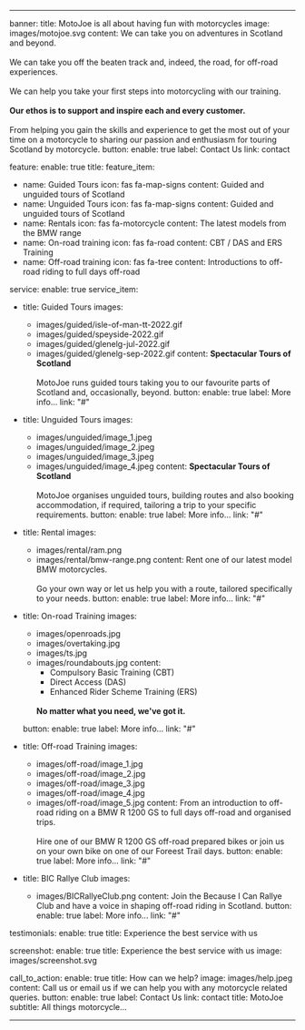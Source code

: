   ---
banner:
  title: MotoJoe is all about having fun with motorcycles
  image: images/motojoe.svg
  content: We can take you on adventures in Scotland and beyond.<br/><br/> 
    We can take you off the beaten track and, indeed, the road, for off-road experiences.<br/><br/>
    We can help you take your first steps into motorcycling with our training.<br/><br/>
    <strong>Our ethos is to support and inspire each and every customer.</strong><br/><br/>From helping you gain the skills and experience to get the most out of your time on a motorcycle to sharing our passion and enthusiasm for touring Scotland by motorcycle.
  button:
    enable: true
    label: Contact Us
    link: contact

feature:
  enable: true
  title: 
  feature_item:
  - name: Guided Tours
    icon: fas fa-map-signs
    content: Guided and unguided tours of Scotland
  - name: Unguided Tours
    icon: fas fa-map-signs
    content: Guided and unguided tours of Scotland
  - name: Rentals
    icon: fas fa-motorcycle
    content: The latest models from the BMW range
  - name: On-road training
    icon: fas fa-road
    content: CBT / DAS and ERS Training
  - name: Off-road training
    icon: fas fa-tree
    content: Introductions to off-road riding to full days off-road

service:
  enable: true
  service_item:

  - title: Guided Tours
    images:
    - images/guided/isle-of-man-tt-2022.gif
    - images/guided/speyside-2022.gif
    - images/guided/glenelg-jul-2022.gif
    - images/guided/glenelg-sep-2022.gif
    content: <strong>Spectacular Tours of Scotland</strong><br/><br/>
      MotoJoe runs guided tours taking you to our favourite parts of Scotland and, occasionally, beyond.
    button:
      enable: true
      label: More info...
      link: "#"

  - title: Unguided Tours
    images:
    - images/unguided/image_1.jpeg
    - images/unguided/image_2.jpeg
    - images/unguided/image_3.jpeg
    - images/unguided/image_4.jpeg
    content: <strong>Spectacular Tours of Scotland</strong><br/><br/>
      MotoJoe organises unguided tours, building routes and also booking accommodation, if required, tailoring a trip to your specific requirements.
    button:
      enable: true
      label: More info...
      link: "#"

  - title: Rental
    images:
    - images/rental/ram.png
    - images/rental/bmw-range.png
    content: Rent one of our latest model BMW motorcycles.<br/><br/>
      Go your own way or let us help you with a route, tailored specifically to your needs.
    button:
      enable: true
      label: More info...
      link: "#"

  - title: On-road Training
    images:
    - images/openroads.jpg
    - images/overtaking.jpg
    - images/ts.jpg
    - images/roundabouts.jpg
    content: <ul><li>Compulsory Basic Training (CBT)</li>
      <li>Direct Access (DAS)</li>
      <li>Enhanced Rider Scheme Training (ERS)</li></ul><br/>
      <strong>No matter what you need, we've got it.</strong>
    button:
      enable: true
      label: More info...
      link: "#"

  - title: Off-road Training
    images:
    - images/off-road/image_1.jpg
    - images/off-road/image_2.jpg
    - images/off-road/image_3.jpg
    - images/off-road/image_4.jpg
    - images/off-road/image_5.jpg
    content: From an introduction to off-road riding on a BMW R 1200 GS to full days off-road and organised trips.<br/><br/>
      Hire one of our BMW R 1200 GS off-road prepared bikes or join us on your own bike on one of our Foreest Trail days.
    button:
      enable: true
      label: More info...
      link: "#"

  - title: BIC Rallye Club
    images:
    - images/BICRallyeClub.png
    content: Join the Because I Can Rallye Club and have a voice in shaping off-road riding in Scotland.
    button:
      enable: true
      label: More info...
      link: "#"

testimonials:
  enable: true
  title: Experience the best service with us

screenshot:
  enable: true
  title: Experience the best service with us
  image: images/screenshot.svg
  
call_to_action:
  enable: true
  title: How can we help?
  image: images/help.jpeg
  content: Call us or email us if we can help you with any motorcycle related queries.
  button:
    enable: true
    label: Contact Us
    link: contact
title: MotoJoe
subtitle: All things motorcycle...

---
